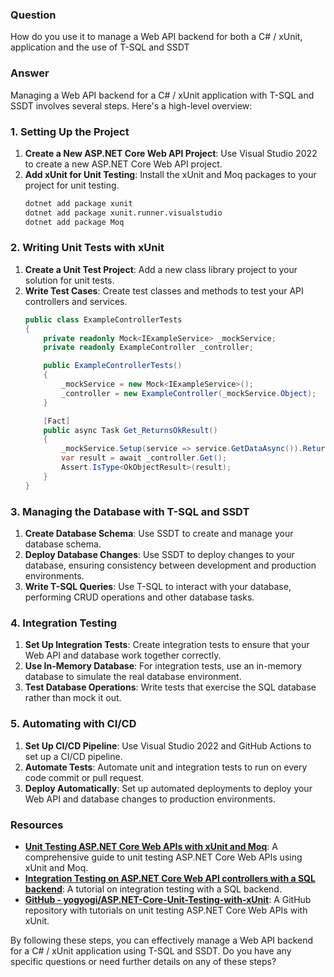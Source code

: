 ### Question
How do you use it to manage a Web API backend for both a C# / xUnit, application and the use of T-SQL and SSDT

### Answer
Managing a Web API backend for a C# / xUnit application with T-SQL and SSDT involves several steps. Here's a high-level overview:

### **1. Setting Up the Project**
1. **Create a New ASP.NET Core Web API Project**: Use Visual Studio 2022 to create a new ASP.NET Core Web API project.
2. **Add xUnit for Unit Testing**: Install the xUnit and Moq packages to your project for unit testing.
   ```bash
   dotnet add package xunit
   dotnet add package xunit.runner.visualstudio
   dotnet add package Moq
   ```

### **2. Writing Unit Tests with xUnit**
1. **Create a Unit Test Project**: Add a new class library project to your solution for unit tests.
2. **Write Test Cases**: Create test classes and methods to test your API controllers and services.
   ```csharp
   public class ExampleControllerTests
   {
       private readonly Mock<IExampleService> _mockService;
       private readonly ExampleController _controller;

       public ExampleControllerTests()
       {
           _mockService = new Mock<IExampleService>();
           _controller = new ExampleController(_mockService.Object);
       }

       [Fact]
       public async Task Get_ReturnsOkResult()
       {
           _mockService.Setup(service => service.GetDataAsync()).ReturnsAsync(new List<string>());
           var result = await _controller.Get();
           Assert.IsType<OkObjectResult>(result);
       }
   }
   ```

### **3. Managing the Database with T-SQL and SSDT**
1. **Create Database Schema**: Use SSDT to create and manage your database schema.
2. **Deploy Database Changes**: Use SSDT to deploy changes to your database, ensuring consistency between development and production environments.
3. **Write T-SQL Queries**: Use T-SQL to interact with your database, performing CRUD operations and other database tasks.

### **4. Integration Testing**
1. **Set Up Integration Tests**: Create integration tests to ensure that your Web API and database work together correctly.
2. **Use In-Memory Database**: For integration tests, use an in-memory database to simulate the real database environment.
3. **Test Database Operations**: Write tests that exercise the SQL database rather than mock it out.

### **5. Automating with CI/CD**
1. **Set Up CI/CD Pipeline**: Use Visual Studio 2022 and GitHub Actions to set up a CI/CD pipeline.
2. **Automate Tests**: Automate unit and integration tests to run on every code commit or pull request.
3. **Deploy Automatically**: Set up automated deployments to deploy your Web API and database changes to production environments.

### **Resources**
- **[Unit Testing ASP.NET Core Web APIs with xUnit and Moq](https://dev.to/me_janki/unit-testing-aspnet-core-web-apis-with-xunit-and-moq-53i8)**: A comprehensive guide to unit testing ASP.NET Core Web APIs using xUnit and Moq.
- **[Integration Testing on ASP.NET Core Web API controllers with a SQL backend](https://www.carlrippon.com/integration-testing-on-asp.net-web-api-controllers-with-a-sql-backend/)**: A tutorial on integration testing with a SQL backend.
- **[GitHub - yogyogi/ASP.NET-Core-Unit-Testing-with-xUnit](https://github.com/yogyogi/ASP.NET-Core-Unit-Testing-with-xUnit)**: A GitHub repository with tutorials on unit testing ASP.NET Core Web APIs with xUnit.

By following these steps, you can effectively manage a Web API backend for a C# / xUnit application using T-SQL and SSDT. Do you have any specific questions or need further details on any of these steps?
